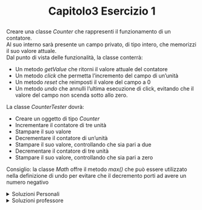 # <p align=center>Capitolo3 Esercizio 1 </p>
Creare una classe *Counter* che rappresenti il funzionamento di un contatore. <br>
Al suo interno sarà presente un campo privato, di tipo intero, che memorizzi il suo valore attuale. <br> 
Dal punto di vista delle funzionalità, la classe conterrà:
- Un metodo *getValue* che ritorni il valore attuale del contatore
- Un metodo *click* che permetta l’incremento del campo di un’unità
- Un metodo *reset* che reimposti il valore del campo a 0
- Un metodo *undo* che annulli l’ultima esecuzione di click, evitando che il valore del campo non scenda sotto allo zero. 

La classe *CounterTester* dovrà:
- Creare un oggetto di tipo *Counter*
- Incrementare il contatore di tre unità
- Stampare il suo valore
- Decrementare il contatore di un’unità
- Stampare il suo valore, controllando che sia pari a due
- Decrementare il contatore di tre unità
- Stampare il suo valore, controllando che sia pari a zero

Consiglio: la classe *Math* offre il metodo *max()* che può essere utilizzato nella definizione di
undo per evitare che il decremento porti ad avere un numero negativo

<details closed>
<summary> Soluzioni Personali </summary>

[Counter.java](https://github.com/FedVlogger17/Uni-Notes/blob/main/Primo%20Anno/Secondo%20Semestre/Metodologie%20di%20Programmazione/Esercizi/Esercizi%20Capitolo%203/Esercizio_1/src/Esercizio1/Counter.java) <br>
[CounterTester.java](https://github.com/FedVlogger17/Uni-Notes/blob/main/Primo%20Anno/Secondo%20Semestre/Metodologie%20di%20Programmazione/Esercizi/Esercizi%20Capitolo%203/Esercizio_1/src/Esercizio1/CounterTester.java)
</details>
<details closed>
<summary> Soluzioni professore </summary>

[Counter.java](https://github.com/FedVlogger17/Uni-Notes/blob/main/Primo%20Anno/Secondo%20Semestre/Metodologie%20di%20Programmazione/Esercizi/Esercizi%20Capitolo%203/Esercizio_1/src/Esercizio1Prof/Counter.java) <br>
[CounterTester.java](https://github.com/FedVlogger17/Uni-Notes/blob/main/Primo%20Anno/Secondo%20Semestre/Metodologie%20di%20Programmazione/Esercizi/Esercizi%20Capitolo%203/Esercizio_1/src/Esercizio1Prof/CounterTester.java)
</details>
